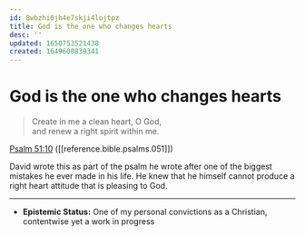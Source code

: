 ```yaml
---
id: 8wbzhi0jh4e7skji4lojtpz
title: God is the one who changes hearts
desc: ''
updated: 1650753521438
created: 1649600839341
---
```


# God is the one who changes hearts

> Create in me a clean heart, O God,<br/>
> and renew a right spirit within me.

[Psalm 51:10](https://www.biblegateway.com/passage/?search=psalm+51%3A10&version=ESV) ([[reference.bible.psalms.051]])

David wrote this as part of the psalm he wrote after one of the biggest mistakes he ever made in his life. He knew
that he himself cannot produce a right heart attitude that is pleasing to God.

---

- **Epistemic Status:** One of my personal convictions as a Christian, contentwise yet a work in progress
